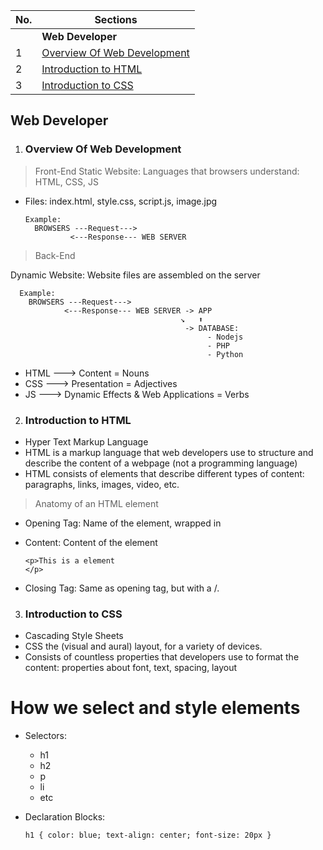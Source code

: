| No. | Sections                                                    |
| --- | ----------------------------------------------------------- |
|     | **Web Developer**                                           |
| 1   | [Overview Of Web Development](#Overview-Of-Web-Development) |
| 2   | [Introduction to HTML](#Introduction-to-HTML)               |
| 3   | [Introduction to CSS](#Introduction-to-CSS)                 |

## Web Developer

1. ### Overview Of Web Development

> Front-End
> Static Website: Languages that browsers understand: HTML, CSS, JS

- Files: index.html, style.css, script.js, image.jpg

      Example:
        BROWSERS ---Request--->
                <---Response--- WEB SERVER

> Back-End

Dynamic Website: Website files are assembled on the server

      Example:
        BROWSERS ---Request--->
                <---Response--- WEB SERVER -> APP
                                          ↘️   ⬆️
                                           -> DATABASE:
                                                - Nodejs
                                                - PHP
                                                - Python

- HTML ---> Content = Nouns
- CSS ---> Presentation = Adjectives
- JS ---> Dynamic Effects & Web Applications = Verbs

2. ### Introduction to HTML

- Hyper Text Markup Language
- HTML is a markup language that web developers use to structure and describe the content of a webpage (not a programming language)
- HTML consists of elements that describe different types of content: paragraphs, links, images, video, etc.

> Anatomy of an HTML element

- Opening Tag: Name of the element, wrapped in
- Content: Content of the element

  ```
  <p>This is a element
  </p>

  ```

- Closing Tag: Same as opening tag, but with a /.

3. ### Introduction to CSS

- Cascading Style Sheets
- CSS the (visual and aural) layout, for a variety of devices.
- Consists of countless properties that developers use to format the content: properties about font, text, spacing, layout

# How we select and style elements

- Selectors:

  - h1
  - h2
  - p
  - li
  - etc

- Declaration Blocks:

  ```html
  h1 { color: blue; text-align: center; font-size: 20px }
  ```
